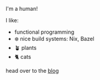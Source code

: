 I'm a human!

I like:
- functional programming
- ❄️ nice build systems: Nix, Bazel
- 🪴 plants
- 🐈 cats

head over to the [blog](/posts)
